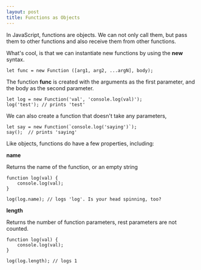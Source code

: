 ```yaml
---
layout: post
title: Functions as Objects
---
```


In JavaScript, functions are objects. We can not only call them, but pass them to other functions and also receive them from other functions. 

What's cool, is that we can instantiate new functions by using the **new** syntax. 

```
let func = new Function ([arg1, arg2, ...argN], body);
```

The function **func** is created with the arguments as the first parameter, and the body as the second parameter. 

```
let log = new Function('val', 'console.log(val)');
log('test'); // prints 'test'
```

We can also create a function that doesn't take any parameters, 

```
let say = new Function(`console.log('saying')`);
say();  // prints 'saying'
```

Like objects, functions do have a few properties, including:

**name**

Returns the name of the function, or an empty string

```
function log(val) {
    console.log(val);
}

log(log.name); // logs 'log'. Is your head spinning, too?
```

**length** 

Returns the number of function parameters, rest parameters are not counted. 

```
function log(val) {
    console.log(val);
}

log(log.length); // logs 1
```